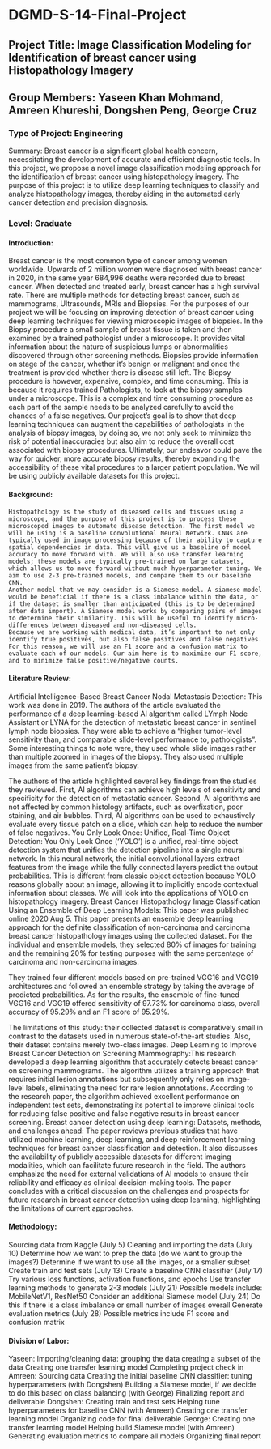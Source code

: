 # DGMD-S-14-Final-Project

## Project Title: Image Classification Modeling for Identification of breast cancer using Histopathology Imagery

## Group Members: Yaseen Khan Mohmand, Amreen Khureshi, Dongshen Peng, George Cruz

### Type of Project: Engineering 

Summary: Breast cancer is a significant global health concern, necessitating the development of accurate and efficient diagnostic tools. In this project, we propose a novel image classification modeling approach for the identification of breast cancer using histopathology imagery. The purpose of this project is to utilize deep learning techniques to classify and analyze histopathology images, thereby aiding in the automated early cancer detection and precision diagnosis. 

### Level: Graduate

#### Introduction: 

Breast cancer is the most common type of cancer among women worldwide. Upwards of 2 million women were diagnosed with breast cancer in 2020, in the same year 684,996 deaths were recorded due to breast cancer. When detected and treated early, breast cancer has a high survival rate. There are multiple methods for detecting breast cancer, such as mammograms, Ultrasounds, MRIs and Biopsies. For the purposes of our project we will be focusing on improving detection of breast cancer using deep learning techniques for viewing microscopic images of biopsies.
In the Biopsy procedure a small sample of breast tissue is taken and then examined by a trained pathologist under a microscope. It provides vital information about the nature of suspicious lumps or abnormalities discovered through other screening methods. Biopsies provide information on stage of the cancer, whether it’s benign or malignant and once the treatment is provided whether there is disease still left. 
The Biopsy procedure is however, expensive, complex, and time consuming. This is because it requires trained Pathologists, to look at the biopsy samples under a microscope. This is a complex and time consuming procedure as each part of the sample needs to be analyzed carefully to avoid the chances of a false negatives.
Our project’s goal is to show that deep learning techniques can augment the capabilities of pathologists in the analysis of biopsy images, by doing so, we not only seek to minimize the risk of potential inaccuracies but also aim to reduce the overall cost associated with biopsy procedures. Ultimately, our endeavor could pave the way for quicker, more accurate biopsy results, thereby expanding the accessibility of these vital procedures to a larger patient population. We will be using publicly available datasets for this project.

#### Background: 

	Histopathology is the study of diseased cells and tissues using a microscope, and the purpose of this project is to process these microscoped images to automate disease detection. The first model we will be using is a baseline Convolutional Neural Network. CNNs are typically used in image processing because of their ability to capture spatial dependencies in data. This will give us a baseline of model accuracy to move forward with. We will also use transfer learning models; these models are typically pre-trained on large datasets, which allows us to move forward without much hyperparameter tuning. We aim to use 2-3 pre-trained models, and compare them to our baseline CNN.
	Another model that we may consider is a Siamese model. A siamese model would be beneficial if there is a class imbalance within the data, or if the dataset is smaller than anticipated (this is to be determined after data import). A Siamese model works by comparing pairs of images to determine their similarity. This will be useful to identify micro-differences between diseased and non-diseased cells. 
	Because we are working with medical data, it’s important to not only identify true positives, but also false positives and false negatives. For this reason, we will use an F1 score and a confusion matrix to evaluate each of our models. Our aim here is to maximize our F1 score, and to minimize false positive/negative counts.

#### Literature Review:
Artificial Intelligence–Based Breast Cancer Nodal Metastasis Detection: This work was done in 2019. The authors of the article evaluated the performance of a deep learning-based AI algorithm called LYmph Node Assistant or LYNA for the detection of metastatic breast cancer in sentinel lymph node biopsies. They were able to achieve a “higher tumor-level sensitivity than, and comparable slide-level performance to, pathologists”. Some interesting things to note were, they used whole slide images rather than multiple zoomed in images of the biopsy. They also used multiple images from the same patient’s biopsy.

The authors of the article highlighted several key findings from the studies they reviewed. First, AI algorithms can achieve high levels of sensitivity and specificity for the detection of metastatic cancer. Second, AI algorithms are not affected by common histology artifacts, such as overfixation, poor staining, and air bubbles. Third, AI algorithms can be used to exhaustively evaluate every tissue patch on a slide, which can help to reduce the number of false negatives.
You Only Look Once: Unified, Real-Time Object Detection: You Only Look Once (‘YOLO’) is a unified, real-time object detection system that unifies the detection pipeline into a single neural network. In this neural network, the initial convolutional layers extract features from the image while the fully connected layers predict the output probabilities. This is different from classic object detection because YOLO reasons globally about an image, allowing it to implicitly encode contextual information about classes. We will look into the applications of YOLO on histopathology imagery.
Breast Cancer Histopathology Image Classification Using an Ensemble of Deep Learning Models: This paper was published online 2020 Aug 5. This paper presents an ensemble deep learning approach for the definite classification of non-carcinoma and carcinoma breast cancer histopathology images using the collected dataset. For the individual and ensemble models, they selected 80% of images for training and the remaining 20% for testing purposes with the same percentage of carcinoma and non-carcinoma images.

They trained four different models based on pre-trained VGG16 and VGG19 architectures and followed an ensemble strategy by taking the average of predicted probabilities. As for the results, the ensemble of fine-tuned VGG16 and VGG19 offered sensitivity of 97.73% for carcinoma class, overall accuracy of 95.29% and an F1 score of 95.29%. 

The limitations of this study: their collected dataset is comparatively small in contrast to the datasets used in numerous state-of-the-art studies. Also, their dataset contains merely two-class images. 
Deep Learning to Improve Breast Cancer Detection on Screening Mammography:This research developed a deep learning algorithm that accurately detects breast cancer on screening mammograms. The algorithm utilizes a training approach that requires initial lesion annotations but subsequently only relies on image-level labels, eliminating the need for rare lesion annotations. According to the research paper, the algorithm achieved excellent performance on independent test sets, demonstrating its potential to improve clinical tools for reducing false positive and false negative results in breast cancer screening.
Breast cancer detection using deep learning: Datasets, methods, and challenges ahead: The paper reviews previous studies that have utilized machine learning, deep learning, and deep reinforcement learning techniques for breast cancer classification and detection. It also discusses the availability of publicly accessible datasets for different imaging modalities, which can facilitate future research in the field. The authors emphasize the need for external validations of AI models to ensure their reliability and efficacy as clinical decision-making tools. The paper concludes with a critical discussion on the challenges and prospects for future research in breast cancer detection using deep learning, highlighting the limitations of current approaches.


#### Methodology:

Sourcing data from Kaggle (July 5)
Cleaning and importing the data (July 10)
Determine how we want to prep the data (do we want to group the images?)
Determine if we want to use all the images, or a smaller subset
Create train and test sets (July 13)
Create a baseline CNN classifier (July 17)
Try various loss functions, activation functions, and epochs
Use transfer learning methods to generate 2-3 models (July 21)
Possible models include: MobileNetV1, ResNet50
Consider an additional Siamese model (July 24)
Do this if there is a class imbalance or small number of images overall
Generate evaluation metrics (July 28)
Possible metrics include F1 score and confusion matrix

#### Division of Labor:

Yaseen:
Importing/cleaning data:
 grouping the data
 creating a subset of the data
Creating one transfer learning model
Completing project check in
Amreen: 
Sourcing data
Creating the initial baseline CNN classifier:
tuning hyperparameters (with Dongshen)
Building a Siamese model, if we decide to do this based on class balancing (with George)
Finalizing report and deliverable
Dongshen:
Creating train and test sets
Helping tune hyperparameters for baseline CNN (with Amreen)
Creating one transfer learning model
Organizing code for final deliverable
George:
Creating one transfer learning model
Helping build Siamese model (with Amreen)
Generating evaluation metrics to compare all models
Organizing final report
